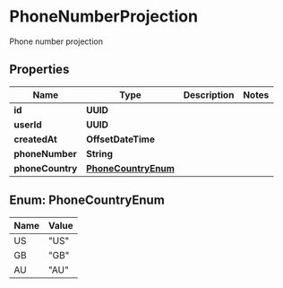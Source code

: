 

# PhoneNumberProjection

Phone number projection

## Properties

| Name | Type | Description | Notes |
|------------ | ------------- | ------------- | -------------|
|**id** | **UUID** |  |  |
|**userId** | **UUID** |  |  |
|**createdAt** | **OffsetDateTime** |  |  |
|**phoneNumber** | **String** |  |  |
|**phoneCountry** | [**PhoneCountryEnum**](#PhoneCountryEnum) |  |  |



## Enum: PhoneCountryEnum

| Name | Value |
|---- | -----|
| US | &quot;US&quot; |
| GB | &quot;GB&quot; |
| AU | &quot;AU&quot; |



